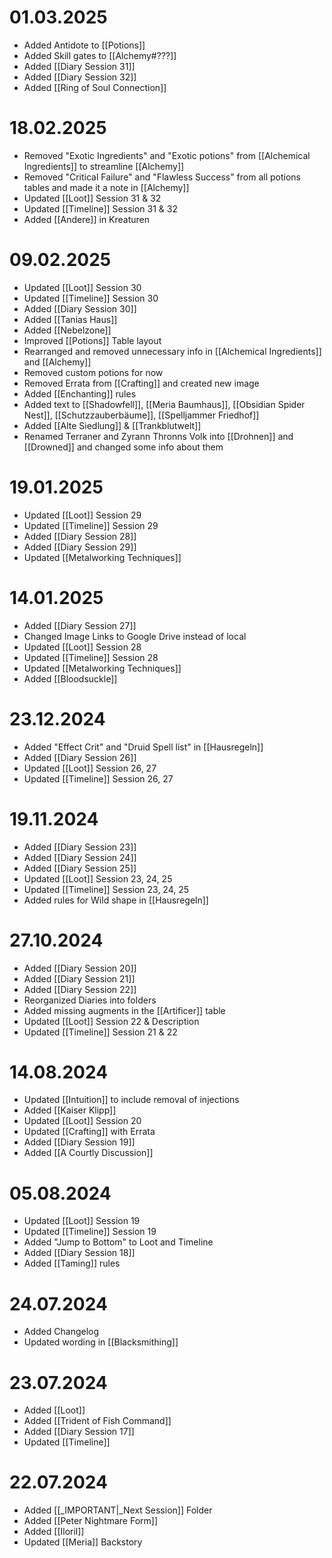 # 01.03.2025
- Added Antidote to [[Potions]]
- Added Skill gates to [[Alchemy#???]]
- Added [[Diary Session 31]]
- Added [[Diary Session 32]]
- Added [[Ring of Soul Connection]]

# 18.02.2025
- Removed "Exotic Ingredients" and "Exotic potions" from [[Alchemical Ingredients]] to streamline [[Alchemy]]
- Removed "Critical Failure" and "Flawless Success" from all potions tables and made it a note in [[Alchemy]] 
- Updated [[Loot]] Session 31 & 32
- Updated [[Timeline]] Session 31 & 32
- Added [[Andere]] in Kreaturen

# 09.02.2025
- Updated [[Loot]] Session 30
- Updated [[Timeline]] Session 30
- Added [[Diary Session 30]]
- Added [[Tanias Haus]]
- Added [[Nebelzone]]
- Improved [[Potions]] Table layout
- Rearranged and removed unnecessary info in [[Alchemical Ingredients]] and [[Alchemy]]
- Removed custom potions for now
- Removed Errata from [[Crafting]] and created new image
- Added [[Enchanting]] rules
- Added text to [[Shadowfell]], [[Meria Baumhaus]], [[Obsidian Spider Nest]], [[Schutzzauberbäume]], [[Spelljammer Friedhof]]
- Added [[Alte Siedlung]] & [[Trankblutwelt]]
- Renamed Terraner and Zyrann Thronns Volk into [[Drohnen]] and [[Drowned]] and changed some info about them

# 19.01.2025
- Updated [[Loot]] Session 29
- Updated [[Timeline]] Session 29
- Added [[Diary Session 28]]
- Added [[Diary Session 29]]
- Updated [[Metalworking Techniques]]

# 14.01.2025
- Added [[Diary Session 27]]
- Changed Image Links to Google Drive instead of local
- Updated [[Loot]] Session 28
- Updated [[Timeline]] Session 28
- Updated [[Metalworking Techniques]]
- Added [[Bloodsuckle]]

# 23.12.2024
- Added "Effect Crit" and "Druid Spell list" in [[Hausregeln]]
- Added [[Diary Session 26]]
- Updated [[Loot]] Session 26, 27
- Updated [[Timeline]] Session 26, 27

# 19.11.2024
- Added [[Diary Session 23]]
- Added [[Diary Session 24]]
- Added [[Diary Session 25]]
- Updated [[Loot]] Session 23, 24, 25
- Updated [[Timeline]] Session 23, 24, 25
- Added rules for Wild shape in [[Hausregeln]]

# 27.10.2024
- Added [[Diary Session 20]]
- Added [[Diary Session 21]]
- Added [[Diary Session 22]]
- Reorganized Diaries into folders
- Added missing augments in the [[Artificer]] table
- Updated [[Loot]] Session 22 & Description
- Updated [[Timeline]] Session 21 & 22

# 14.08.2024
- Updated [[Intuition]] to include removal of injections
- Added [[Kaiser Klipp]]
- Updated [[Loot]] Session 20
- Updated [[Crafting]] with Errata
- Added [[Diary Session 19]]
- Added [[A Courtly Discussion]]

# 05.08.2024
- Updated [[Loot]] Session 19
- Updated [[Timeline]] Session 19
- Added "Jump to Bottom" to Loot and Timeline
- Added [[Diary Session 18]]
- Added [[Taming]] rules

# 24.07.2024

- Added Changelog
- Updated wording in [[Blacksmithing]]

# 23.07.2024

- Added [[Loot]]
- Added [[Trident of Fish Command]]
- Added [[Diary Session 17]]
- Updated [[Timeline]]

# 22.07.2024

- Added [[_IMPORTANT|_Next Session]] Folder
- Added [[Peter Nightmare Form]]
- Added [[Iloril]]
- Updated [[Meria]] Backstory